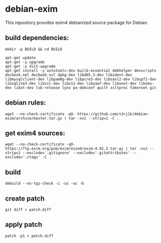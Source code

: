 # debian-exim

This repository provides exim4 debianized source package for Debian.

## build dependencies:

```
mkdir -p BUILD && cd BUILD

apt-get update
apt-get -y upgrade
apt-get -y dist-upgrade
apt-get install -y autotools-dev build-essential debhelper devscripts docbook-xml docbook-xsl dpkg-dev libdb5.3-dev libident-dev libmysqlclient-dev libpam0g-dev libpcre3-dev libsasl2-dev libspf2-dev libsqlite3-dev libssl-dev libx11-dev libxaw7-dev libxext-dev libxmu-dev libxt-dev lsb-release lynx po-debconf quilt xsltproc fakeroot git
```

## debian rules:

```
wget --no-check-certificate -qO- https://github.com/s3rj1k/debian-exim/archive/master.tar.gz | tar -xvz --strip=1 -C .
```

## get exim4 sources:

```
wget --no-check-certificate -qO- https://ftp.exim.org/pub/exim/exim4/exim-4.92.2.tar.gz | tar -xvz --strip=1 --exclude='.gitignore' --exclude='.gitattributes' --exclude='.ctags' -C .
```

## build

```
debuild --no-tgz-check -i -us -uc -b
```

## create patch

```
git diff > patch.diff
```

## apply patch

```
patch -p1 < patch.diff
```

